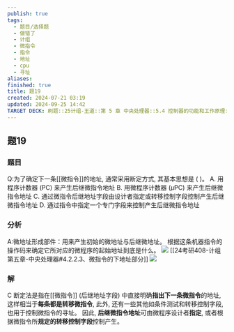 ```yaml
---
publish: true
tags:
  - 题目/选择题
  - 做错了
  - 计组
  - 微指令
  - 指令
  - 地址
  - cpu
  - 寻址
aliases: 
finished: true
title: 题19
created: 2024-07-21 03:19
updated: 2024-09-25 14:42
TARGET DECK: 刷题::25计组-王道::第 5 章 中央处理器::5.4 控制器的功能和工作原理::题19
---
```

## 题19
### 题目
Q:为了确定下一条[[微指令]]的地址, 通常采用断定方式, 其基本思想是 ( )。
A. 用程序计数器 (PC) 来产生后继微指令地址
B. 用微程序计数器 $\left( {\mu \mathrm{{PC}}}\right)$ 来产生后继微指令地址
C. 通过微指令后继地址字段由设计者指定或转移控制字段控制产生后继微指令地址
D. 通过指令中指定一个专门字段来控制产生后继微指令地址
### 分析
A:微地址形成部件：用来产生初始的微地址与后继微地址。
根据这条机器指令的操作码来确定它所对应的微程序的起始地址到底是什么。
![](https://i-blog.csdnimg.cn/blog_migrate/f9325ca63bb7819a8f985bef5aaf16aa.png)
[[24考研408-计组第五章-中央处理器#4.2.2.3、微指令的下地址部分]]
![](https://i-blog.csdnimg.cn/blog_migrate/5b8d132ed0761929ed64172a4ee0d236.png)
### 解
C
断定法是指在[[微指令]] (后继地址字段) 中直接明确**指出下一条微指令**的地址, 这样相当于**每条都是转移微指令**, 此外, 还有一些其他如条件测试和转移控制字段, 也用于控制微指令的寻址。 
因此, **后继微指令地址**可由微程序设计者**指定**, 或者根据微指令所**规定的转移控制字段**控制产生。
<!--ID: 1727368451359-->


